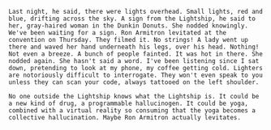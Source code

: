     Last night, he said, there were lights overhead. Small lights, red and blue, drifting across the sky. A sign from the Lightship, he said to her, gray-haired woman in the Dunkin Donuts. She nodded knowingly. We've been waiting for a sign. Ron Armitron levitated at the convention on Thursday. They filmed it. No strings! A lady went up there and waved her hand underneath his legs, over his head. Nothing! Not even a breeze. A bunch of people fainted. It was hot in there. She nodded again. She hasn't said a word. I've been listening since I sat down, pretending to look at my phone, my coffee getting cold. Lighters are notoriously difficult to interrogate. They won't even speak to you unless they can scan your code, always tattooed on the left shoulder. 
    
    No one outside the Lightship knows what the Lightship is. It could be a new kind of drug, a programmable hallucinogen. It could be yoga, combined with a virtual reality so consuming that the yoga becomes a collective hallucination. Maybe Ron Armitron actually levitates.